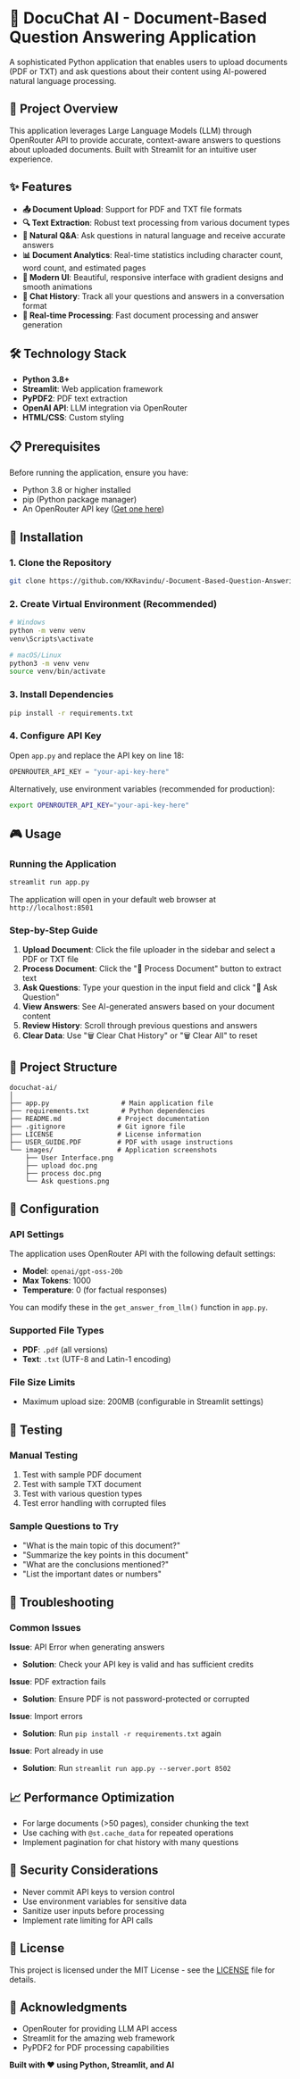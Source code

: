 # 📄 DocuChat AI - Document-Based Question Answering Application

A sophisticated Python application that enables users to upload documents (PDF or TXT) and ask questions about their content using AI-powered natural language processing.

## 🎯 Project Overview

This application leverages Large Language Models (LLM) through OpenRouter API to provide accurate, context-aware answers to questions about uploaded documents. Built with Streamlit for an intuitive user experience.

## ✨ Features

- **📤 Document Upload**: Support for PDF and TXT file formats
- **🔍 Text Extraction**: Robust text processing from various document types
- **💬 Natural Q&A**: Ask questions in natural language and receive accurate answers
- **📊 Document Analytics**: Real-time statistics including character count, word count, and estimated pages
- **🎨 Modern UI**: Beautiful, responsive interface with gradient designs and smooth animations
- **💾 Chat History**: Track all your questions and answers in a conversation format
- **🔄 Real-time Processing**: Fast document processing and answer generation

## 🛠️ Technology Stack

- **Python 3.8+**
- **Streamlit**: Web application framework
- **PyPDF2**: PDF text extraction
- **OpenAI API**: LLM integration via OpenRouter
- **HTML/CSS**: Custom styling

## 📋 Prerequisites

Before running the application, ensure you have:

- Python 3.8 or higher installed
- pip (Python package manager)
- An OpenRouter API key ([Get one here](https://openrouter.ai/openai/gpt-oss-120b))

## 🚀 Installation

### 1. Clone the Repository

```bash
git clone https://github.com/KKRavindu/-Document-Based-Question-Answering-Application
```

### 2. Create Virtual Environment (Recommended)

```bash
# Windows
python -m venv venv
venv\Scripts\activate

# macOS/Linux
python3 -m venv venv
source venv/bin/activate
```

### 3. Install Dependencies

```bash
pip install -r requirements.txt
```

### 4. Configure API Key

Open `app.py` and replace the API key on line 18:

```python
OPENROUTER_API_KEY = "your-api-key-here"
```

Alternatively, use environment variables (recommended for production):

```bash
export OPENROUTER_API_KEY="your-api-key-here"
```

## 🎮 Usage

### Running the Application

```bash
streamlit run app.py
```

The application will open in your default web browser at `http://localhost:8501`

### Step-by-Step Guide

1. **Upload Document**: Click the file uploader in the sidebar and select a PDF or TXT file
2. **Process Document**: Click the "🚀 Process Document" button to extract text
3. **Ask Questions**: Type your question in the input field and click "🚀 Ask Question"
4. **View Answers**: See AI-generated answers based on your document content
5. **Review History**: Scroll through previous questions and answers
6. **Clear Data**: Use "🗑️ Clear Chat History" or "🗑️ Clear All" to reset

## 📁 Project Structure

```
docuchat-ai/
│
├── app.py                  # Main application file
├── requirements.txt        # Python dependencies
├── README.md              # Project documentation
├── .gitignore             # Git ignore file
├── LICENSE                # License information
├── USER_GUIDE.PDF         # PDF with usage instructions
└── images/                # Application screenshots
    ├── User Interface.png
    ├── upload doc.png
    ├── process doc.png
    └── Ask questions.png
```

## 🔧 Configuration

### API Settings

The application uses OpenRouter API with the following default settings:

- **Model**: `openai/gpt-oss-20b`
- **Max Tokens**: 1000
- **Temperature**: 0 (for factual responses)

You can modify these in the `get_answer_from_llm()` function in `app.py`.

### Supported File Types

- **PDF**: `.pdf` (all versions)
- **Text**: `.txt` (UTF-8 and Latin-1 encoding)

### File Size Limits

- Maximum upload size: 200MB (configurable in Streamlit settings)

## 🧪 Testing

### Manual Testing

1. Test with sample PDF document
2. Test with sample TXT document
3. Test with various question types
4. Test error handling with corrupted files

### Sample Questions to Try

- "What is the main topic of this document?"
- "Summarize the key points in this document"
- "What are the conclusions mentioned?"
- "List the important dates or numbers"

## 🐛 Troubleshooting

### Common Issues

**Issue**: API Error when generating answers
- **Solution**: Check your API key is valid and has sufficient credits

**Issue**: PDF extraction fails
- **Solution**: Ensure PDF is not password-protected or corrupted

**Issue**: Import errors
- **Solution**: Run `pip install -r requirements.txt` again

**Issue**: Port already in use
- **Solution**: Run `streamlit run app.py --server.port 8502`

## 📈 Performance Optimization

- For large documents (>50 pages), consider chunking the text
- Use caching with `@st.cache_data` for repeated operations
- Implement pagination for chat history with many questions

## 🔐 Security Considerations

- Never commit API keys to version control
- Use environment variables for sensitive data
- Sanitize user inputs before processing
- Implement rate limiting for API calls

## 📝 License

This project is licensed under the MIT License - see the [LICENSE](LICENSE) file for details.

## 🙏 Acknowledgments

- OpenRouter for providing LLM API access
- Streamlit for the amazing web framework
- PyPDF2 for PDF processing capabilities

**Built with ❤️ using Python, Streamlit, and AI**
